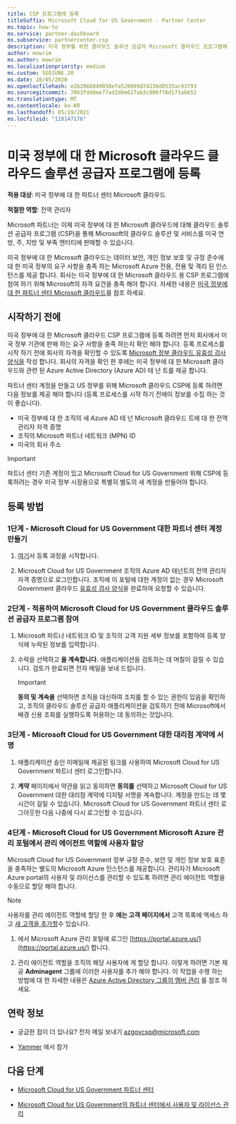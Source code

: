 ```yaml
---
title: CSP 프로그램에 등록
titleSuffix: Microsoft Cloud for US Government - Partner Center
ms.topic: how-to
ms.service: partner-dashboard
ms.subservice: partnercenter-csp
description: 미국 정부를 위한 클라우드 솔루션 공급자 Microsoft 클라우드 프로그램에 등록 하려는 파트너를 위한 CSP 프로그램 요구 사항에 대해 알아봅니다.
author: mowrim
ms.author: mowrim
ms.localizationpriority: medium
ms.custom: SEOJUNE.20
ms.date: 10/05/2020
ms.openlocfilehash: e2b206b049050efa520099d74230d8535ac93793
ms.sourcegitcommit: 7063fdddee77ad2d8e627ab3c806f76d173ab652
ms.translationtype: MT
ms.contentlocale: ko-KR
ms.lasthandoff: 05/19/2021
ms.locfileid: "110147176"
---
```

# <a name="enroll-in-the-cloud-solution-provider-program-for-microsoft-cloud-for-us-government"></a>미국 정부에 대 한 Microsoft 클라우드 클라우드 솔루션 공급자 프로그램에 등록

**적용 대상**: 미국 정부에 대 한 파트너 센터 Microsoft 클라우드

**적절한 역할**: 전역 관리자

Microsoft 파트너는 이제 미국 정부에 대 한 Microsoft 클라우드에 대해 클라우드 솔루션 공급자 프로그램 (CSP)을 통해 Microsoft의 클라우드 솔루션 및 서비스를 미국 연방, 주, 지방 및 부족 엔터티에 판매할 수 있습니다.

미국 정부에 대 한 Microsoft 클라우드는 데이터 보안, 개인 정보 보호 및 규정 준수에 대 한 미국 정부의 요구 사항을 충족 하는 Microsoft Azure 전용, 전용 및 격리 된 인스턴스를 제공 합니다. 회사는 미국 정부에 대 한 Microsoft 클라우드 용 CSP 프로그램에 참여 하기 위해 Microsoft의 자격 요건을 충족 해야 합니다. 자세한 내용은 [미국 정부에 대 한 파트너 센터 Microsoft 클라우드](partner-center-for-microsoft-us-govt-cloud.md)를 참조 하세요.

## <a name="before-you-begin"></a>시작하기 전에

미국 정부에 대 한 Microsoft 클라우드 CSP 프로그램에 등록 하려면 먼저 회사에서 미국 정부 기관에 판매 하는 요구 사항을 충족 하는지 확인 해야 합니다. 등록 프로세스를 시작 하기 전에 회사의 자격을 확인할 수 있도록 [Microsoft 정부 클라우드 유효성 검사 양식을](https://azuregov.microsoft.com/csp) 작성 합니다. 회사의 자격을 확인 한 후에는 미국 정부에 대 한 Microsoft 클라우드와 관련 된 Azure Active Directory (Azure AD) 테 넌 트를 제공 합니다.  

파트너 센터 계정을 만들고 US 정부를 위해 Microsoft 클라우드 CSP에 등록 하려면 다음 정보를 제공 해야 합니다 (등록 프로세스를 시작 하기 전에이 정보를 수집 하는 것이 좋습니다).

- 미국 정부에 대 한 조직의 새 Azure AD 테 넌 Microsoft 클라우드 트에 대 한 전역 관리자 자격 증명
- 조직의 Microsoft 파트너 네트워크 (MPN) ID
- 미국의 회사 주소

> [!IMPORTANT]  
> 파트너 센터 기존 계정이 있고 Microsoft Cloud for US Government 위해 CSP에 등록하려는 경우 미국 정부 시장용으로 특별히 별도의 새 계정을 만들어야 합니다.

## <a name="how-to-enroll"></a>등록 방법

### <a name="step-1---create-a-partner-center-account-for-microsoft-cloud-for-us-government"></a>1단계 - Microsoft Cloud for US Government 대한 파트너 센터 계정 만들기

1. [여기](https://partnercenter.microsoft.com/register/resellerusgjoinnow)서 등록 과정을 시작합니다.

2. Microsoft Cloud for US Government 조직의 Azure AD 테넌트의 전역 관리자 자격 증명으로 로그인합니다. 조직에 이 포털에 대한 계정이 없는 경우 Microsoft Government 클라우드 [유효성 검사 양식](https://azuregov.microsoft.com/csp)을 완료하여 요청할 수 있습니다.

### <a name="step-2---apply-to-participate-in-the-cloud-solution-provider-program-for-microsoft-cloud-for-us-government"></a>2단계 - 적용하여 Microsoft Cloud for US Government 클라우드 솔루션 공급자 프로그램 참여

1. Microsoft 파트너 네트워크 ID 및 조직의 고객 지원 세부 정보를 포함하여 등록 양식에 누락된 정보를 입력합니다.

2. 수락을 선택하고 **을 계속합니다.** 애플리케이션을 검토하는 데 며칠이 걸릴 수 있습니다. 검토가 완료되면 전자 메일을 보내 드립니다.

   > [!IMPORTANT]
   > **동의 및 계속을** 선택하면 조직을 대신하여 조치를 할 수 있는 권한이 있음을 확인하고, 조직의 클라우드 솔루션 공급자 애플리케이션을 검토하기 전에 Microsoft에서 배경 신용 조회를 실행하도록 허용하는 데 동의하는 것입니다.

### <a name="step-3---sign-the-reseller-agreement-for-microsoft-cloud-for-us-government"></a>3단계 - Microsoft Cloud for US Government 대한 대리점 계약에 서명

1. 애플리케이션 승인 이메일에 제공된 링크를 사용하여 Microsoft Cloud for US Government 파트너 센터 로그인합니다.

2. **계약** 페이지에서 약관을 읽고 동의하면 **동의를** 선택하고 Microsoft Cloud for US Government 대한 대리점 계약에 디지털 서명을 계속합니다. 계정을 만드는 데 몇 시간이 걸릴 수 있습니다. Microsoft Cloud for US Government 파트너 센터 로그아웃한 다음 나중에 다시 로그인할 수 있습니다.

### <a name="step-4---assign-users-to-the-admin-agent-role-in-the-microsoft-azure-admin-portal-for-microsoft-cloud-for-us-government"></a>4단계 - Microsoft Cloud for US Government Microsoft Azure 관리 포털에서 관리 에이전트 역할에 사용자 할당

Microsoft Cloud for US Government 정부 규정 준수, 보안 및 개인 정보 보호 표준을 충족하는 별도의 Microsoft Azure 인스턴스를 제공합니다. 관리자가 Microsoft Azure portal의 사용자 및 라이선스를 관리할 수 있도록 하려면 관리 에이전트 역할을 수동으로 할당 해야 합니다.

> [!NOTE]
> 사용자를 관리 에이전트 역할에 할당 한 후 **에는 고객 페이지에서** 고객 목록에 액세스 하 고 [새 고객을 추가할](add-a-new-customer.md)수 있습니다.

1. 에서 Microsoft Azure 관리 포털에 로그인 [https://portal.azure.us/](https://portal.azure.us/) 합니다.

2. 관리 에이전트 역할을 조직의 해당 사용자에 게 할당 합니다. 이렇게 하려면 기본 제공 **Adminagent** 그룹에 이러한 사용자를 추가 해야 합니다. 이 작업을 수행 하는 방법에 대 한 자세한 내용은 [Azure Active Directory 그룹의 멤버 관리](/azure/active-directory/active-directory-groups-members-azure-portal) 를 참조 하세요.

## <a name="connect-with-us"></a>연락 정보

- 궁금한 점이 더 있나요? 전자 메일 보내기 azgovcsp@microsoft.com

- [Yammer](https://www.yammer.com/cloudpartnercommunity/#/threads/inGroup?type=in_group&feedId=11509777) 에서 참가

## <a name="next-steps"></a>다음 단계

- [Microsoft Cloud for US Government 파트너 센터](partner-center-for-microsoft-us-govt-cloud.md)

- [Microsoft Cloud for US Government의 파트너 센터에서 사용자 및 라이선스 관리](user-management-in-partner-center-for-microsoft-us-govt-cloud.md)